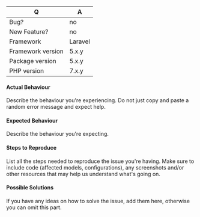 | Q                 | A
| ----------------- | ---
| Bug?              | no|yes
| New Feature?      | no|yes
| Framework         | Laravel|Lumen
| Framework version | 5.x.y
| Package version   | 5.x.y
| PHP version       | 7.x.y

#### Actual Behaviour

Describe the behaviour you're experiencing. Do not just copy and paste a random error message and expect help.


#### Expected Behaviour

Describe the behaviour you're expecting.


#### Steps to Reproduce

List all the steps needed to reproduce the issue you're having. Make sure to include code (affected models, configurations),
any screenshots and/or other resources that may help us understand what's going on.


#### Possible Solutions

If you have any ideas on how to solve the issue, add them here, otherwise you can omit this part.
